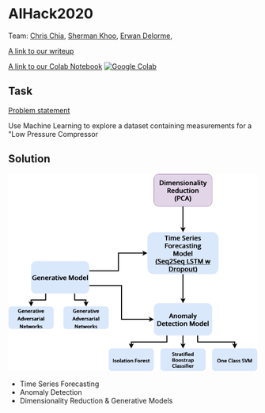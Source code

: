 # AIHack2020

Team: [Chris Chia](https://www.github.com/chrischia06), [Sherman Khoo](https://www.github.com/shermjj), [Erwan Delorme](temp), 



[A link to our writeup](https://github.com/chrischia06/AIHack2020/blob/master/AIHack2020.pdf) 


[A link to our Colab Notebook](https://colab.research.google.com/drive/1n7j1HrR-xkznh5ilyJOgPg9TfTT7sFXy)  [![Google Colab](https://colab.research.google.com/assets/colab-badge.svg)](https://colab.research.google.com/drive/1n7j1HrR-xkznh5ilyJOgPg9TfTT7sFXy)


## Task

[Problem statement](https://github.com/aihack20/shell_challenge)

Use Machine Learning to explore a dataset containing measurements for a "Low Pressure Compressor

## Solution

![](https://github.com/chrischia06/AIHack2020/blob/master/AIHack_Architecture.png)
+ Time Series Forecasting
+ Anomaly Detection
+ Dimensionality Reduction & Generative Models
